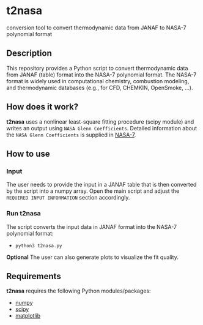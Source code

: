 # t2nasa
conversion tool to convert thermodynamic data from JANAF to NASA-7 polynomial format

## Description 
This repository provides a Python script to convert thermodynamic data from JANAF (table) format
into the NASA-7 polynomial format. The NASA-7 format is widely used in computational 
chemistry, combustion modeling, and thermodynamic databases (e.g., for CFD, CHEMKIN, OpenSmoke, ...). 

## How does it work?
**t2nasa** uses a nonlinear least-square fitting procedure (scipy module) and writes an output using `NASA Glenn Coefficients`. 
Detailed information about the `NASA Glenn Coefficients` is supplied 
in [NASA-7](https://ntrs.nasa.gov/api/citations/20020085330/downloads/20020085330.pdf).

## How to use

### Input
The user needs to provide the input in a JANAF table that is then converted by the script into 
a numpy array. Open the main script and adjust the `REQUIRED INPUT INFORMATION` section accordingly. 

### Run **t2nasa**
The script converts the input data in JANAF format into the NASA-7 polynomial format:

* `python3 t2nasa.py`

**Optional** 
The user can also generate plots to visualize the fit quality.

## Requirements
**t2nasa** requires the following Python modules/packages:
 * [numpy](https://numpy.org/)
 * [scipy](https://docs.scipy.org/doc/scipy/)
 * [matplotlib](https://matplotlib.org/)
